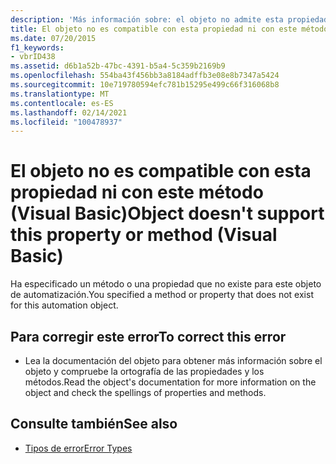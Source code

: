 ```yaml
---
description: 'Más información sobre: el objeto no admite esta propiedad o método (Visual Basic)'
title: El objeto no es compatible con esta propiedad ni con este método
ms.date: 07/20/2015
f1_keywords:
- vbrID438
ms.assetid: d6b1a52b-47bc-4391-b5a4-5c359b2169b9
ms.openlocfilehash: 554ba43f456bb3a8184adffb3e08e8b7347a5424
ms.sourcegitcommit: 10e719780594efc781b15295e499c66f316068b8
ms.translationtype: MT
ms.contentlocale: es-ES
ms.lasthandoff: 02/14/2021
ms.locfileid: "100478937"
---
```

# <a name="object-doesnt-support-this-property-or-method-visual-basic"></a><span data-ttu-id="50473-103">El objeto no es compatible con esta propiedad ni con este método (Visual Basic)</span><span class="sxs-lookup"><span data-stu-id="50473-103">Object doesn't support this property or method (Visual Basic)</span></span>

<span data-ttu-id="50473-104">Ha especificado un método o una propiedad que no existe para este objeto de automatización.</span><span class="sxs-lookup"><span data-stu-id="50473-104">You specified a method or property that does not exist for this automation object.</span></span>  
  
## <a name="to-correct-this-error"></a><span data-ttu-id="50473-105">Para corregir este error</span><span class="sxs-lookup"><span data-stu-id="50473-105">To correct this error</span></span>  
  
- <span data-ttu-id="50473-106">Lea la documentación del objeto para obtener más información sobre el objeto y compruebe la ortografía de las propiedades y los métodos.</span><span class="sxs-lookup"><span data-stu-id="50473-106">Read the object's documentation for more information on the object and check the spellings of properties and methods.</span></span>  
  
## <a name="see-also"></a><span data-ttu-id="50473-107">Consulte también</span><span class="sxs-lookup"><span data-stu-id="50473-107">See also</span></span>

- [<span data-ttu-id="50473-108">Tipos de error</span><span class="sxs-lookup"><span data-stu-id="50473-108">Error Types</span></span>](../programming-guide/language-features/error-types.md)
